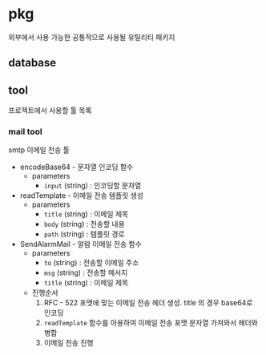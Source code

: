 # pkg

외부에서 사용 가능한 공통적으로 사용될 유틸리티 패키지

## database

## tool

프로젝트에서 사용할 툴 목록

### mail tool

smtp 이메일 전송 툴

* encodeBase64 - 문자열 인코딩 함수
    * parameters
        * `input` (string) : 인코딩할 문자열
* readTemplate - 이메일 전송 템플릿 생성
    * parameters 
        * `title` (string) : 이메일 제목 
        * `body` (string) : 전송할 내용
        * `path` (string) : 템플릿 경로
* SendAlarmMail - 알람 이메일 전송 함수
    * parameters
        * `to` (string) : 전송할 이메일 주소
        * `msg` (string) : 전송할 메서지
        * `title` (string) : 이메일 제목
    * 진행순서
        1. RFC - 522 포맷에 맞는 이메일 전송 헤더 생성. title 의 경우 base64로 인코딩
        2. `readTemplate` 함수를 아용하여 이메일 전송 포맷 문자열 가져와서 헤더와 병합
        3. 이메일 전송 진행